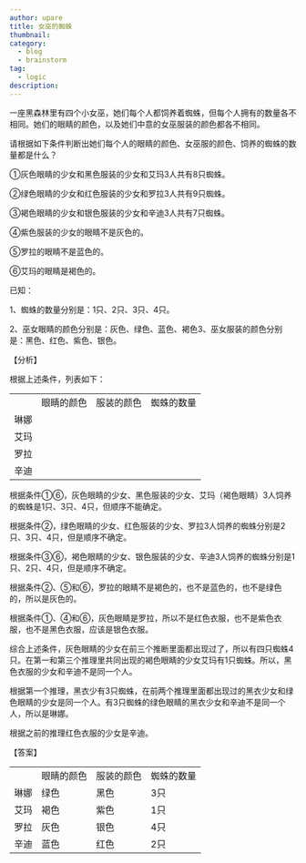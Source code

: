 ```yaml
---
author: upare
title: 女巫的蜘蛛
thumbnail:
category:
  - blog
  - brainstorm
tag:
  - logic
description: 
---
```

一座黑森林里有四个小女巫，她们每个人都饲养着蜘蛛，但每个人拥有的数量各不相同。她们的眼睛的颜色，以及她们中意的女巫服装的颜色都各不相同。

请根据如下条件判断出她们每个人的眼睛的颜色、女巫服的颜色、饲养的蜘蛛的数量都是什么？

①灰色眼睛的少女和黑色服装的少女和艾玛3人共有8只蜘蛛。

②绿色眼睛的少女和红色服装的少女和罗拉3人共有9只蜘蛛。

③褐色眼睛的少女和银色服装的少女和辛迪3人共有7只蜘蛛。

④紫色服装的少女的眼睛不是灰色的。

⑤罗拉的眼睛不是蓝色的。

⑥艾玛的眼睛是褐色的。

已知：

1、蜘蛛的数量分别是：1只、2只、3只、4只。

2、巫女眼睛的颜色分别是：灰色、绿色、蓝色、褐色3、巫女服装的颜色分别是：黑色、红色、紫色、银色。

【分析】

根据上述条件，列表如下：

<table><tr><td></td><td>眼睛的颜色</td><td>服装的颜色</td><td>蜘蛛的数量</td></tr><tr><td>琳娜</td><td></td><td></td><td></td></tr><tr><td>艾玛</td><td></td><td></td><td></td></tr><tr><td>罗拉</td><td></td><td></td><td></td></tr><tr><td>辛迪</td><td></td><td></td><td></td></tr></table>

根据条件①⑥，灰色眼睛的少女、黑色服装的少女、艾玛（褐色眼睛）3人饲养的蜘蛛是1只、3只、4只，但顺序不能确定。

根据条件②，绿色眼睛的少女、红色服装的少女、罗拉3人饲养的蜘蛛分别是2只、3只、4只，但是顺序不确定。

根据条件③⑥，褐色眼睛的少女、银色服装的少女、辛迪3人饲养的蜘蛛分别是1只、2只、4只，但是顺序不确定。

根据条件②、⑤和⑥，罗拉的眼睛不是褐色的，也不是蓝色的，也不是绿色的，所以是灰色的。

根据条件①、④和⑥，灰色眼睛是罗拉，所以不是红色衣服，也不是紫色衣服，也不是黑色衣服，应该是银色衣服。

综合上述条件，灰色眼睛的少女在前三个推断里面都出现过了，所以有四只蜘蛛4只。在第一和第三个推理里共同出现的褐色眼睛的少女艾玛有1只蜘蛛。所以，黑色衣服的少女和辛迪不是同一个人。

根据第一个推理，黑衣少有3只蜘蛛，在前两个推理里面都出现过的黑衣少女和绿色眼睛的少女是同一个人。有3只蜘蛛的绿色眼睛的黑衣少女和辛迪不是同一个人，所以是琳娜。

根据之前的推理红色衣服的少女是辛迪。

【答案】

<table><tr><td></td><td>眼睛的颜色</td><td>服装的颜色</td><td>蜘蛛的数量</td></tr><tr><td>琳娜</td><td>绿色</td><td>黑色</td><td>3只</td></tr><tr><td>艾玛</td><td>褐色</td><td>紫色</td><td>1只</td></tr><tr><td>罗拉</td><td>灰色</td><td>银色</td><td>4只</td></tr><tr><td>辛迪</td><td>蓝色</td><td>红色</td><td>2只</td></tr></table>